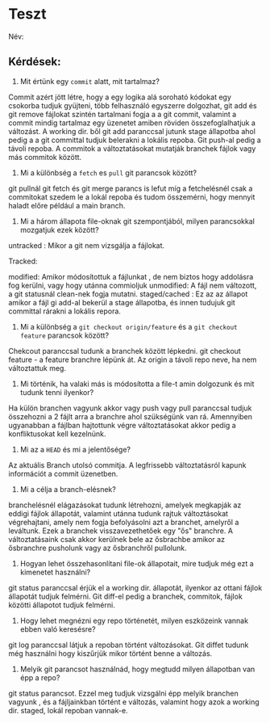 # Teszt

Név: 

## Kérdések:

1. Mit értünk egy `commit` alatt, mit tartalmaz?

Commit azért jött létre, hogy a egy logika alá soroható kódokat egy csokorba tudjuk gyüjteni, több felhasználó egyszerre dolgozhat, git add és git remove fájlokat szintén tartalmani fogja a a git
commit, valamint a commit mindig tartalmaz egy üzenetet amiben röviden összefoglalhatjuk a változást. A working dir. ből git add paranccsal jutunk stage állapotba ahol pedig a a git committal tudjuk
belerakni a lokális repoba. Git push-al pedig a távoli repoba. A commitok a változtatásokat mutatják branchek fájlok vagy más commitok között.


1. Mi a különbség a `fetch` es `pull` git parancsok között?

git pullnál git fetch és git merge parancs is lefut míg a fetchelésnél csak a commitokat szedem le a lokál repoba és tudom összemérni, hogy mennyit haladt előre például a main branch.

1. Mi a három állapota file-oknak git szempontjából, milyen parancsokkal mozgatjuk ezek között?

untracked : Mikor a git nem vizsgálja a fájlokat.

Tracked:

modified: Amikor módosítottuk a fájlunkat , de nem biztos hogy addolásra fog kerülni, vagy hogy utánna commioljuk
unmodified: A fájl nem változott, a git statusnál clean-nek fogja mutatni.
staged/cached : Ez az az állapot amikor a fájl gi add-al bekerül a stage állapotba, és innen tudujuk git committal rárakni a lokális repora.

1. Mi a különbség a `git checkout origin/feature` és a `git checkout feature` parancsok között?

Chekcout paranccsal tudunk a branchek között lépkedni. git checkout feature - a feature branchre lépünk át. Az origin a távoli repo neve, ha nem változtattuk meg.

1. Mi történik, ha valaki más is módosította a file-t amin dolgozunk és mit tudunk tenni ilyenkor?

Ha külön branchen vagyunk akkor vagy push vagy pull paranccsal tudjuk összehozni a 2 fájlt arra a branchre ahol szükségünk van rá. Amennyiben ugyanabban a fájlban hajtottunk végre változtatásokat 
akkor pedig a konfliktusokat kell kezelnünk.


1. Mi az a `HEAD` és mi a jelentősége?

Az aktuális Branch utolsó commitja. A legfrissebb változtatásról kapunk információt a commit üzenetben.

1. Mi a célja a branch-elésnek?

branchelésnél elágazásokat tudunk létrehozni, amelyek megkapják az eddigi fájlok állapotát, valamint utánna tudunk rajtuk változtásokat végrehajtani, amely nem fogja befolyásolni azt a branchet, 
amelyről a leváltunk. Ezek a branchek visszavezethetőek egy "ős" branchre. A változtatásaink csak akkor kerülnek bele az ősbrachbe amikor az ősbranchre pusholunk vagy az ősbranchről pullolunk.

1. Hogyan lehet összehasonlítani file-ok állapotait, mire tudjuk még ezt a kimenetet használni?

git status paranccsal érjük el a working dir. állapotát, ilyenkor az ottani fájlok állapotát tudjuk felmérni. Git diff-el pedig a branchek, commitok, fájlok közötti állapotot tudjuk felmérni.

1. Hogy lehet megnézni egy repo történetét, milyen eszközeink vannak ebben való keresésre?

git log paranccsal látjuk a repoban történt változásokat. Git diffet tudunk még használni hogy kiszűrjük mikor történt benne a változás.

1. Melyik git parancsot használnád, hogy megtudd milyen állapotban van épp a repo?

git status parancsot. Ezzel meg tudjuk vizsgálni épp melyik branchen vagyunk , és a fájljainkban történt e változás, valamint hogy azok a working dir. staged, lokál repoban vannak-e.


